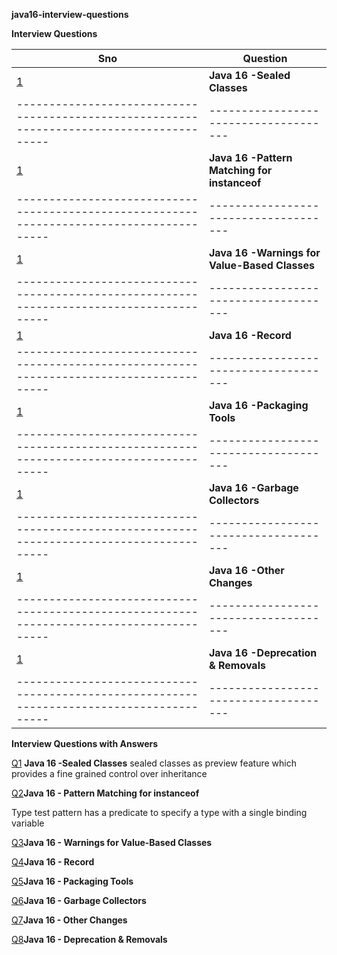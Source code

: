 **java16-interview-questions**

**Interview Questions**

| Sno                                                                                                 | Question                             | 
| -----------------------------------------------------------------------------------------| -------------------------------------| 
|   [1](https://github.com/mprashanth2028/java16-interview-questions?tab=readme-ov-file#Q1)           |  **Java 16 -Sealed Classes**         | 
| -----------------------------------------------------------------------------------------| -------------------------------------| 
|   [1](https://github.com/mprashanth2028/java16-interview-questions?tab=readme-ov-file#Q1)           |  **Java 16 -Pattern Matching for instanceof**         | 
| -----------------------------------------------------------------------------------------| -------------------------------------| 
|   [1](https://github.com/mprashanth2028/java16-interview-questions?tab=readme-ov-file#Q1)           |  **Java 16 -Warnings for Value-Based Classes**         | 
| -----------------------------------------------------------------------------------------| -------------------------------------| 
|   [1](https://github.com/mprashanth2028/java16-interview-questions?tab=readme-ov-file#Q1)           |  **Java 16 -Record**         | 
| -----------------------------------------------------------------------------------------| -------------------------------------| 
|   [1](https://github.com/mprashanth2028/java16-interview-questions?tab=readme-ov-file#Q1)           |  **Java 16 -Packaging Tools**         | 
| -----------------------------------------------------------------------------------------| -------------------------------------| 
|   [1](https://github.com/mprashanth2028/java16-interview-questions?tab=readme-ov-file#Q1)           |  **Java 16 -Garbage Collectors**         | 
| -----------------------------------------------------------------------------------------| -------------------------------------| 
|   [1](https://github.com/mprashanth2028/java16-interview-questions?tab=readme-ov-file#Q1)           |  **Java 16 -Other Changes**         | 
| -----------------------------------------------------------------------------------------| -------------------------------------| 
|   [1](https://github.com/mprashanth2028/java16-interview-questions?tab=readme-ov-file#Q1)           |  **Java 16 -Deprecation & Removals**         | 
| -----------------------------------------------------------------------------------------| -------------------------------------| 


**Interview Questions with Answers**

[Q1](https://github.com/mprashanth2028/java16-interview-questions?tab=readme-ov-file#Q1) **Java 16 -Sealed Classes**
sealed classes as preview feature which provides a fine grained control over inheritance

[Q2](https://github.com/mprashanth2028/java16-interview-questions?tab=readme-ov-file#Q2)**Java 16 - Pattern Matching for instanceof**

Type test pattern has a predicate to specify a type with a single binding variable

[Q3](https://github.com/mprashanth2028/java16-interview-questions?tab=readme-ov-file#Q3)**Java 16 - Warnings for Value-Based Classes**

[Q4](https://github.com/mprashanth2028/java16-interview-questions?tab=readme-ov-file#Q4)**Java 16 - Record**

[Q5](https://github.com/mprashanth2028/java16-interview-questions?tab=readme-ov-file#Q5)**Java 16 - Packaging Tools**

[Q6](https://github.com/mprashanth2028/java16-interview-questions?tab=readme-ov-file#Q6)**Java 16 - Garbage Collectors**

[Q7](https://github.com/mprashanth2028/java16-interview-questions?tab=readme-ov-file#Q7)**Java 16 - Other Changes**

[Q8](https://github.com/mprashanth2028/java16-interview-questions?tab=readme-ov-file#Q8)**Java 16 - Deprecation & Removals**

